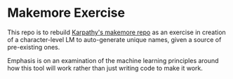 # Makemore Exercise

This repo is to rebuild [Karpathy's makemore repo](https://github.com/karpathy/makemore) as an exercise in creation of a character-level LM to auto-generate unique names, given a source of pre-existing ones.

Emphasis is on an examination of the machine learning principles around how this tool will work rather than just writing code to make it work.
